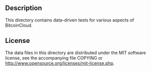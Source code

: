 Description
------------

This directory contains data-driven tests for various aspects of BitcoinCloud.

License
--------

The data files in this directory are distributed under the MIT software
license, see the accompanying file COPYING or
http://www.opensource.org/licenses/mit-license.php.


